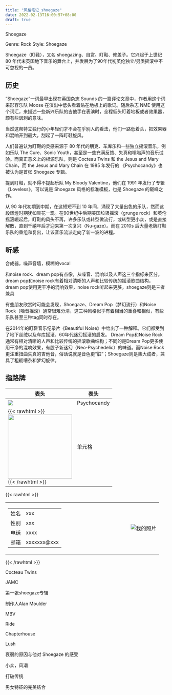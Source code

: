 ```yaml
---
title: "风格笔记_shoegaze"
date: 2022-02-13T16:00:57+08:00
draft: true
---
```


Shoegaze

Genre: Rock
Style: Shoegaze

Shoegaze（盯鞋），又名 shoegazing、自赏、盯鞋、修盖子。它兴起于上世纪 80 年代末英国地下音乐的舞台上，并发展为了90年代初英伦独立/另类摇滚中不可忽视的一员。

## 历史

“Shoegaze”一词最早出现在英国杂志 Sounds 的一篇评论文章中，作者用这个词来形容乐队 Moose 在演出中低头看着贴在地板上的歌词。随后杂志 NME 使用这个词汇，来描述一些新兴乐队的吉他手在表演时，全程低头盯着地板或者效果器，颇有些讽刺的意味。

当然这帮特立独行的小年轻们才不会在乎别人的看法，他们一路低着头，把效果器和混响开到最大，刮起了一阵盯鞋旋风。

人们普遍认为盯鞋的灵感来源于 80 年代的朋克、车库乐和一些独立摇滚音乐，例如乐队 The Cure、Sonic Youth，甚至是一些充满反馈、失真和嗡嗡声的音乐试验。而真正意义上的根源乐队，则是 Cocteau Twins 和 the Jesus and Mary Chain，而 the Jesus and Mary Chain 在 1985 年发行的 《Psychocandy》也被认为是首张 Shoegaze 专辑。

提到盯鞋，就不得不提起乐队 My Bloody Valentine，他们在 1991 年发行了专辑《Loveless》，可以说是 Shoegaze 风格的标准模板，也是 Shoegaze 的巅峰之作。

从 90 年代初期到中期，在这短短不到 10 年间，涌现了大量出色的乐队，然而这段辉煌时期犹如昙花一现。在90世纪中后期美国垃圾摇滚（grunge rock）和英伦摇滚崛起后，盯鞋的风头不再，许多乐队或转型做流行，或转型更小众，或是直接解散，直到千禧年后才迎来第一次复兴（Nu-gaze）。而在 2010s 后大量老牌盯鞋乐队的重组和复出，让该音乐流派走向了新一波的进程。

## 听感

合成器，噪声音墙，模糊的vocal

和noise rock、dream pop有点像，从噪音、混响以及人声这三个指标来区分。dream pop和noise rock有着相对清晰的人声和比较传统的摇滚歌曲结构，dream pop使用更干净的混响效果，noise rock听起来更脏，shoegaze则是三者兼具

有些朋友欣赏时可能会发现，Shoegaze、Dream Pop（梦幻流行）和Noise Rock（噪音摇滚）通常很难分清，这三种风格似乎有着相当的重叠和相似，有些乐队甚至三种tag同时存在。

在2014年的盯鞋音乐纪录片《Beautiful Noise》中给出了一种解释。它们都受到了地下丝绒以及车库摇滚、60年代迷幻摇滚的启发。 Dream Pop和Noise Rock通常有相对清晰的人声和比较传统的摇滚歌曲结构；不同的是Dream Pop更多使用干净的混响效果，有股子新迷幻（Neo-Psychedelic）的味道。而Noise Rock更注重扭曲失真的吉他音，俗话说就是音色更“脏”；Shoegaze则是集大成者，兼具了粗粝嘈杂和梦幻旋律。

## 指路牌

|  表头   | 表头  |
|  ----  | ----  |
| ![](https://img2.doubanio.com/view/subject/m/public/s2970693.jpg)  | Psychocandy |
| {{< rawhtml >}}<div><img width="200" height="200" src="https://img2.doubanio.com/view/subject/m/public/s2970693.jpg"/></div>{{< /rawhtml >}} | 单元格 |

{{< rawhtml >}}

<table>
    <tr>
        <td width="80%">
            <table>
                <tr>
                    <td align="right">姓名</td>
                    <td align="left">xxx</td>
                </tr>
                <tr>
                    <td align="right">性别</td>
                    <td align="left">xxx</td>
                </tr>
                <tr>
                    <td align="right">电话</td>
                    <td align="left">xxxx</td>
                </tr>
                <tr>
                    <td align="right">邮箱</td>
                    <td align="left">xxxxxxx@xxx</td>
                </tr>
            </table>
        </td>
        <td width="20%" height="100%">
            <img src="https://img2.doubanio.com/view/subject/m/public/s2970693.jpg" alt="我的照片" />
        </td>
    </tr>
</table>
{{< /rawhtml >}}


Cocteau Twins

JAMC

第一张shoegaze专辑

制作人Alan Moulder

MBV

Ride

Chapterhouse

Lush

衰弱的原因与他对 Shoegaze 的感受

小众，风潮

打破传统

男女特征的完美结合